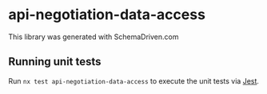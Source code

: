 
# api-negotiation-data-access

This library was generated with SchemaDriven.com

## Running unit tests

Run `nx test api-negotiation-data-access` to execute the unit tests via [Jest](https://jestjs.io).

